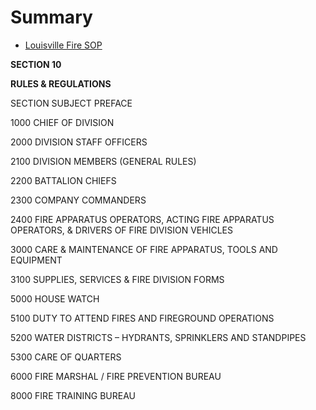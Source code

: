 # Summary

* [Louisville Fire SOP](README.md)

**SECTION 10**

**RULES & REGULATIONS**

SECTION SUBJECT PREFACE

1000 CHIEF OF DIVISION

2000 DIVISION STAFF OFFICERS

2100 DIVISION MEMBERS (GENERAL RULES)

2200 BATTALION CHIEFS

2300 COMPANY COMMANDERS

2400 FIRE APPARATUS OPERATORS, ACTING FIRE APPARATUS OPERATORS, & DRIVERS OF FIRE DIVISION VEHICLES

3000 CARE & MAINTENANCE OF FIRE APPARATUS, TOOLS AND EQUIPMENT

3100 SUPPLIES, SERVICES & FIRE DIVISION FORMS

5000 HOUSE WATCH

5100 DUTY TO ATTEND FIRES AND FIREGROUND OPERATIONS

5200 WATER DISTRICTS – HYDRANTS, SPRINKLERS AND STANDPIPES

5300 CARE OF QUARTERS

6000 FIRE MARSHAL / FIRE PREVENTION BUREAU

8000 FIRE TRAINING BUREAU